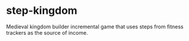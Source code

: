 step-kingdom
============

Medieval kingdom builder incremental game that uses steps from fitness trackers as the source of income.
